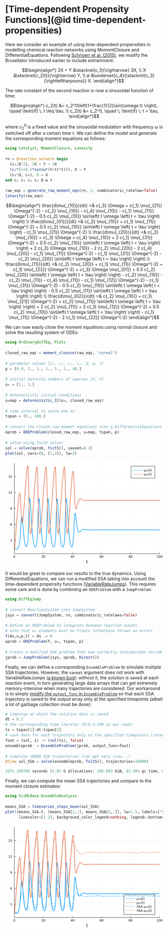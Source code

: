 # [Time-dependent Propensity Functions](@id time-dependent-propensities)

Here we consider an example of using time-dependent propensities in modelling chemical reaction networks using MomentClosure and DifferentialEquations. Following [Schnoerr et al. (2015)](https://doi.org/10.1063/1.4934990), we modify the Brusellator introduced earlier to include entrainment:
```math
\begin{align*}
2X + Y &\stackrel{c_1}{\rightarrow} 3X, \\
X &\stackrel{c_2(t)}{\rightarrow} Y, \\
∅ &\underset{c_4}{\stackrel{c_3}{\rightleftharpoons}} X.
\end{align*}
```
The rate constant of the second reaction is now a sinusoidal function of time:
```math
\begin{align*}
    c_2(t) &= c_2^0\left(1+\frac{1}{2}\sin(\omega t) \right), \quad \text{if} \; t \leq \tau, \\
    c_2(t) &= c_2^0, \quad \; \text{if} \; t > \tau,
\end{align*}
```
where $c_2^0$ is a fixed value and the sinusoidal modulation with frequency $\omega$ is switched off after a certain time $\tau$. We can define the model and generate the corresponding moment equations as follows:
```julia
using Catalyst, MomentClosure, Latexify

rn = @reaction_network begin
  (c₁/Ω^2), 2X + Y → 3X
  (c₂*(1+0.5*sin(ω*(t<τ)*t))), X → Y
  (c₃*Ω, c₄), 0 ↔ X
end c₁ c₂ c₃ c₄ Ω ω τ

raw_eqs = generate_raw_moment_eqs(rn, 2, combinatoric_ratelaw=false)
latexify(raw_eqs)
```
```math
\begin{align*}
\frac{d\mu{_{10}}}{dt} =& c{_3} \Omega + c{_1} \mu{_{21}} \Omega^{-2} - c{_2} \mu{_{10}} - c{_4} \mu{_{10}} - c{_1} \mu{_{11}} \Omega^{-2} - 0.5 c{_2} \mu{_{10}} \sin\left( t \omega \left( t < \tau \right) \right) \\
\frac{d\mu{_{01}}}{dt} =& c{_2} \mu{_{10}} + c{_1} \mu{_{11}} \Omega^{-2} + 0.5 c{_2} \mu{_{10}} \sin\left( t \omega \left( t < \tau \right) \right) - c{_1} \mu{_{21}} \Omega^{-2} \\
\frac{d\mu{_{20}}}{dt} =& c{_2} \mu{_{10}} + c{_3} \Omega + c{_4} \mu{_{10}} + 2 c{_1} \mu{_{31}} \Omega^{-2} + 0.5 c{_2} \mu{_{10}} \sin\left( t \omega \left( t < \tau \right) \right) + 2 c{_3} \Omega \mu{_{10}} - 2 c{_2} \mu{_{20}} - 2 c{_4} \mu{_{20}} - c{_1} \mu{_{11}} \Omega^{-2} - c{_1} \mu{_{21}} \Omega^{-2} - c{_2} \mu{_{20}} \sin\left( t \omega \left( t < \tau \right) \right) \\
\frac{d\mu{_{11}}}{dt} =& c{_2} \mu{_{20}} + c{_1} \mu{_{11}} \Omega^{-2} + c{_1} \mu{_{22}} \Omega^{-2} + c{_3} \Omega \mu{_{01}} + 0.5 c{_2} \mu{_{20}} \sin\left( t \omega \left( t < \tau \right) \right) - c{_2} \mu{_{10}} - c{_2} \mu{_{11}} - c{_4} \mu{_{11}} - c{_1} \mu{_{12}} \Omega^{-2} - c{_1} \mu{_{31}} \Omega^{-2} - 0.5 c{_2} \mu{_{10}} \sin\left( t \omega \left( t < \tau \right) \right) - 0.5 c{_2} \mu{_{11}} \sin\left( t \omega \left( t < \tau \right) \right) \\
\frac{d\mu{_{02}}}{dt} =& c{_2} \mu{_{10}} + c{_1} \mu{_{21}} \Omega^{-2} + c{_2} \mu{_{11}} \sin\left( t \omega \left( t < \tau \right) \right) + 2 c{_2} \mu{_{11}} + 2 c{_1} \mu{_{12}} \Omega^{-2} + 0.5 c{_2} \mu{_{10}} \sin\left( t \omega \left( t < \tau \right) \right) - c{_1} \mu{_{11}} \Omega^{-2} - 2 c{_1} \mu{_{22}} \Omega^{-2}
\end{align*}
```
We can now easily close the moment equations using normal closure and solve the resulting system of ODEs:
```julia
using OrdinaryDiffEq, Plots

closed_raw_eqs = moment_closure(raw_eqs, "normal")

# parameter values [c₁, c₂, c₃, c₄, Ω, ω, τ]
p = [0.9, 2., 1., 1., 5., 1., 40.]

# initial molecule numbers of species [X, Y]
u₀ = [1., 1.]

# deterministic initial conditions
u₀map = deterministic_IC(u₀, closed_raw_eqs)

# time interval to solve one on
tspan = (0., 100.)

# convert the closed raw moment equations into a DifferentialEquations ODEProblem
oprob = ODEProblem(closed_raw_eqs, u₀map, tspan, p)

# solve using Tsit5 solver
sol = solve(oprob, Tsit5(), saveat=0.2)
plot(sol, vars=(0, [1,2]), lw=2)
```
![Time-dependent Brusselator normal](../assets/Brusselator_time-dependent_normal.svg)

It would be great to compare our results to the true dynamics. Using DifferentialEquations, we can run a modified SSA taking into account the time-dependent propensity functions ([VariableRateJumps](https://diffeq.sciml.ai/stable/tutorials/discrete_stochastic_example/#Adding-a-VariableRateJump)). This requires some care and is done by combining an `ODEProblem` with a `JumpProblem`:
```julia
using DiffEqJump

# convert ReactionSystem into JumpSystem
jsys = convert(JumpSystem, rn, combinatoric_ratelaws=false)

# Define an ODEProblem to integrate between reaction events
# note that u₀ elements must be Floats (otherwise throws an error)
f(du,u,p,t) = du .= 0
oprob = ODEProblem(f, u₀, tspan, p)

# Create a modified SSA problem that now correctly incorporates VariableRateJumps
jprob = JumpProblem(jsys, oprob, Direct())
```
Finally, we can define a corresponding `EnsembleProblem` to simulate multiple SSA trajectories. However, the `saveat` argument does not work with VariableRateJumps ([a known bug](https://github.com/SciML/DifferentialEquations.jl/issues/733)): without it, the solution is saved at each reaction event, in turn generating large data arrays that can get extremely memory-intensive when many trajectories are considered. Our workaround is to simply [modify the `output_func` in `EnsembleProblem`](https://diffeq.sciml.ai/stable/features/ensemble/#Building-a-Problem) so that each SSA trajectory is saved to the output array only at the specified timepoints (albeit a lot of garbage collection must be done):
```julia
# timestep at which the solution data is saved
dt = 0.2
# the corresponding time iterator (0:0.2:100 in our case)
ts = tspan[1]:dt:tspan[2]
# save data for each trajectory only at the specified timepoints (interpolating the ODESolution)
fout = (sol, i) -> (sol(ts), false)
ensembleprob  = EnsembleProblem(jprob, output_func=fout)

# simulate 10000 SSA trajectories (can get very slow...)
@time sol_SSA = solve(ensembleprob, Tsit5(), trajectories=10000)
```
```julia
2975.249760 seconds (1.07 G allocations: 105.883 GiB, 81.30% gc time, 0.02% compilation time)
```
Finally, we can compute the mean SSA trajectories and compare to the moment closure estimates:
```julia
using SciMLBase.EnsembleAnalysis

means_SSA = timeseries_steps_mean(sol_SSA)
plot!(means_SSA.t, [means_SSA[1,:], means_SSA[2,:]], lw=1.5, labels=["SSA μ₁₀(t)" "SSA μ₀₁(t)"], linestyle=:dash,
      linecolor=[1 2], background_color_legend=nothing, legend=:bottomright)
```
![Time-dependent Brusselator SSA](../assets/Brusselator_time-dependent_SSA.svg)
